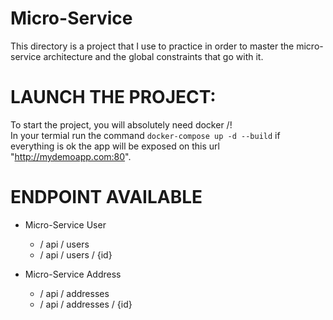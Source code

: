 # Micro-Service

This directory is a project that I use to practice in order to master the micro-service architecture and the global constraints that go with it.


# LAUNCH THE PROJECT:

To start the project, you will absolutely need docker /! \
In your termial run the command `docker-compose up -d --build`
if everything is ok the app will be exposed on this url "http://mydemoapp.com:80".

# ENDPOINT AVAILABLE

- Micro-Service User
   - / api / users
   - / api / users / {id}

- Micro-Service Address
   - / api / addresses
   - / api / addresses / {id} 
